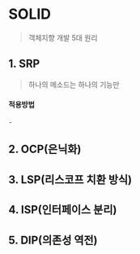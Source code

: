 # SOLID
> 객체지향 개발 5대 원리
## 1. SRP
> 하나의 메소드는 하나의 기능만
#### 적용방법
    - 
## 2. OCP(은닉화)
## 3. LSP(리스코프 치환 방식)
## 4. ISP(인터페이스 분리)
## 5. DIP(의존성 역전)